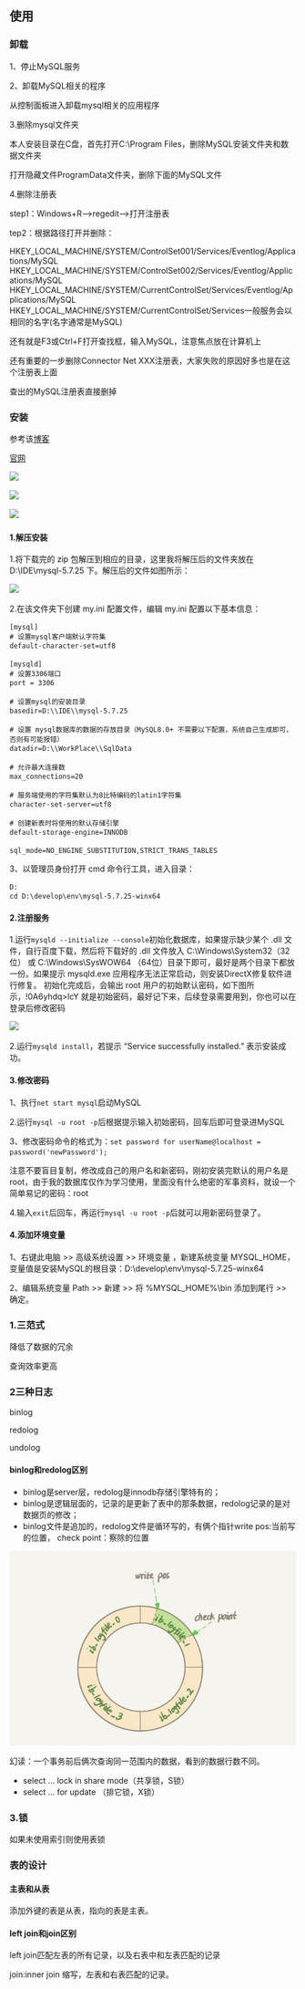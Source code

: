## 使用

### 卸载

1、停止MySQL服务

2、卸载MySQL相关的程序

从控制面板进入卸载mysql相关的应用程序



3.删除mysql文件夹

本人安装目录在C盘，首先打开C:\Program Files，删除MySQL安装文件夹和数据文件夹

打开隐藏文件ProgramData文件夹，删除下面的MySQL文件

4.删除注册表

step1：Windows+R-->regedit-->打开注册表

tep2：根据路径打开并删除：

 HKEY_LOCAL_MACHINE/SYSTEM/ControlSet001/Services/Eventlog/Applications/MySQL 
HKEY_LOCAL_MACHINE/SYSTEM/ControlSet002/Services/Eventlog/Applications/MySQL 
HKEY_LOCAL_MACHINE/SYSTEM/CurrentControlSet/Services/Eventlog/Applications/MySQL
HKEY_LOCAL_MACHINE/SYSTEM/CurrentControlSet/Services一般服务会以相同的名字(名字通常是MySQL)



还有就是F3或Ctrl+F打开查找框，输入MySQL，注意焦点放在计算机上

还有重要的一步删除Connector Net XXX注册表，大家失败的原因好多也是在这个注册表上面

查出的MySQL注册表直接删掉



### 安装

参考该[博客](https://blog.csdn.net/baidu_36602427/article/details/88387630?utm_medium=distribute.pc_relevant_t0.none-task-blog-BlogCommendFromMachineLearnPai2-1.control&depth_1-utm_source=distribute.pc_relevant_t0.none-task-blog-BlogCommendFromMachineLearnPai2-1.control)

[官网](https://downloads.mysql.com/archives/community/)

![](https://raw.githubusercontent.com/matt17du/img/main/img/20210118221521.png)





![](https://raw.githubusercontent.com/matt17du/img/main/img/20210118221607.png)



![](https://raw.githubusercontent.com/matt17du/img/main/img/20210118221328.png)



#### 1.解压安装

1.将下载完的 zip 包解压到相应的目录，这里我将解压后的文件夹放在 D:\IDE\mysql-5.7.25 下。解压后的文件如图所示：



![](https://raw.githubusercontent.com/matt17du/img/main/img/20210118221718.png)



2.在该文件夹下创建 my.ini 配置文件，编辑 my.ini 配置以下基本信息：



```
[mysql]
# 设置mysql客户端默认字符集
default-character-set=utf8
 
[mysqld]
# 设置3306端口
port = 3306

# 设置mysql的安装目录
basedir=D:\\IDE\\mysql-5.7.25

# 设置 mysql数据库的数据的存放目录（MySQL8.0+ 不需要以下配置，系统自己生成即可，否则有可能报错）
datadir=D:\\WorkPlace\\SqlData

# 允许最大连接数
max_connections=20

# 服务端使用的字符集默认为8比特编码的latin1字符集
character-set-server=utf8

# 创建新表时将使用的默认存储引擎
default-storage-engine=INNODB

sql_mode=NO_ENGINE_SUBSTITUTION,STRICT_TRANS_TABLES
```

3、以管理员身份打开 cmd 命令行工具，进入目录：

```
D:
cd D:\develop\env\mysql-5.7.25-winx64
```

#### 2.注册服务

1.运行`mysqld --initialize --console`初始化数据库，如果提示缺少某个 .dll 文件，自行百度下载，然后将下载好的 .dll 文件放入 C:\Windows\System32（32位） 或 C:\Windows\SysWOW64 （64位）目录下即可，最好是两个目录下都放一份。如果提示 mysqld.exe 应用程序无法正常启动，则安装DirectX修复软件进行修复。
初始化完成后，会输出 root 用户的初始默认密码，如下图所示，!0A6yhdq>lcY 就是初始密码，最好记下来，后续登录需要用到，你也可以在登录后修改密码

![](https://raw.githubusercontent.com/matt17du/img/main/img/20210118222432.png)



2.运行`mysqld install`，若提示 “Service successfully installed.” 表示安装成功。



#### 3.修改密码

1、执行`net start mysql`启动MySQL



2.运行`mysql -u root -p`后根据提示输入初始密码，回车后即可登录进MySQL



3、修改密码命令的格式为：`set password for userName@localhost = password('newPassword');`

注意不要盲目复制，修改成自己的用户名和新密码，刚初安装完默认的用户名是root，由于我的数据库仅作为学习使用，里面没有什么绝密的军事资料，就设一个简单易记的密码：root



4.输入`exit`后回车，再运行`mysql -u root -p`后就可以用新密码登录了。

#### 4.添加环境变量

1、右键此电脑 >> 高级系统设置 >> 环境变量 ，新建系统变量 MYSQL_HOME，变量值是安装MySQL的根目录：D:\develop\env\mysql-5.7.25-winx64



2、编辑系统变量 Path >> 新建 >> 将 %MYSQL_HOME%\bin 添加到尾行 >> 确定。

### 1.三范式

降低了数据的冗余

查询效率更高



### 2三种日志

binlog

redolog

undolog



#### binlog和redolog区别

- binlog是server层，redolog是innodb存储引擎特有的；
- binlog是逻辑层面的，记录的是更新了表中的那条数据，redolog记录的是对数据页的修改；
- binlog文件是追加的，redolog文件是循环写的，有俩个指针write pos:当前写的位置， check point：察除的位置

![image-20201111221802647](img/image-20201111221802647.png)



幻读：一个事务前后俩次查询同一范围内的数据，看到的数据行数不同。





- select ... lock in share mode（共享锁，S锁）
- select ... for update （排它锁，X锁）

### 3.锁

如果未使用索引则使用表锁



### 表的设计

#### 主表和从表

添加外键的表是从表，指向的表是主表。

#### left join和join区别

left join匹配左表的所有记录，以及右表中和左表匹配的记录

join:inner join 缩写，左表和右表匹配的记录。
